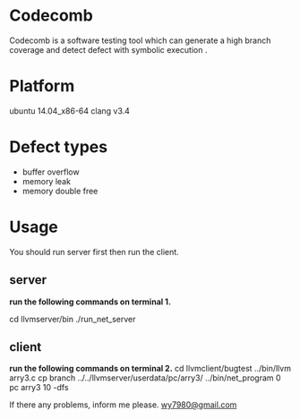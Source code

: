 # Codecomb
Codecomb is a software testing tool which can generate a high branch coverage  and detect defect with symbolic execution .

# Platform
ubuntu 14.04_x86-64
clang v3.4

# Defect types
* buffer overflow
* memory leak
* memory double free

# Usage
You should run server first then run the client.
##  server
**run the following commands on terminal 1.**

cd llvmserver/bin
./run_net_server

## client
**run the following commands on terminal 2.**
cd llvmclient/bugtest
../bin/llvm arry3.c
cp branch ../../llvmserver/userdata/pc/arry3/
../bin/net_program 0 pc arry3 10 -dfs

If there any problems, inform me please.
											wy7980@gmail.com

